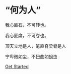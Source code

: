 # **“何为人”**

我心匪石，不可转也。

我心匪席，不可卷也。

顶天立地是人，笔直脊梁骨是人

宁卑微如尘，不扭曲如蛆虫

[Get Started](#知识与你分享)

<!--[个人博客](https://chenxi2333.github.io/) -->
<!--[学习记录](https://952767991s-organization.gitbook.io/learning-record/) -->


